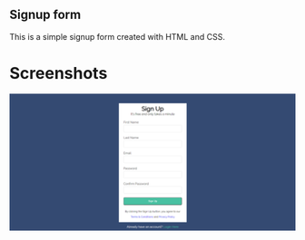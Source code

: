 Signup form
-------------

This is a simple signup form created with HTML and CSS.

# Screenshots

![Signup Form](Screenshots/Image_01.png)